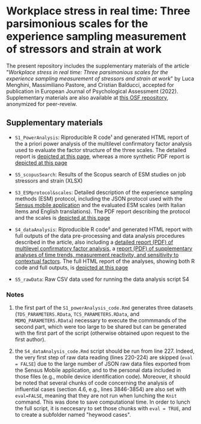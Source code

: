 # Workplace stress in real time: Three parsimonious scales for the experience sampling measurement of stressors and strain at work
The present repository includes the supplementary materials of the article "*Workplace stress in real time: Three parsimonious scales for the experience sampling measurement of stressors and strain at work*" by Luca Menghini, Massimiliano Pastore, and Cristian Balducci, accepted for publication in European Journal of Psychological Assessment (2022). Supplementary materials are also available at [this OSF repository](https://osf.io/87a9p/?view_only=8439d7578f54405a853b31264df9bc19), anonymized for peer-reveiw.

## Supplementary materials
- `S1_PowerAnalysis`: Riproducible R code&sup1; and generated HTML report of the a priori power analysis of the multilevel confirmatory factor analysis used to evaluate the factor structure of the three scales. The detailed report is [depicted at this page](https://Luca-Menghini.github.io/ESMmeasures-workplaceStress/Appendix%20B%20-%20Data%20pre-processing/insa%40home_dataProcessing.html), whereas a more synthetic PDF report is [depicted at this page](https://Luca-Menghini.github.io/ESMmeasures-workplaceStress)

- `S5_scopusSearch`: Results of the Scopus search of ESM studies on job stressors and strain (XLSX)

- `S3_ESMprotocol&scales`: Detailed description of the experience sampling methods (ESM) protocol, including the JSON protocol used with the [Sensus mobile application](https://predictive-technology-laboratory.github.io/sensus/) and the evaluated ESM scales (with Italian items and English translations). The PDF report describing the protocol and the scales is [depicted at this page](https://Luca-Menghini.github.io/ESMmeasures-workplaceStress)

- `S4_dataAnalysis`: Riproducible R code&sup2; and generated HTML report with full outputs of the data pre-processing and data analysis procedures described in the article, also including a [detailed report (PDF) of multilevel confirmatory factor analysis](https://Luca-Menghini.github.io/ESMmeasures-workplaceStress), a [report (PDF) of supplementary analyses of time trends, measurement reactivity, and sensitivity to contextual factors](https://Luca-Menghini.github.io/ESMmeasures-workplaceStress). The full HTML report of the analyses, showing both R code and full outputs, is [depicted at this page](https://Luca-Menghini.github.io/ESMmeasures-workplaceStress)

- `S5_rawData`: Raw CSV data used for running the data analysis script S4

### Notes
1. the first part of the `S1_powerAnalysis_code.Rmd` generates three datasets (`TDS_PARAMETERS.RData`, `TCS_PARAMETERS.RData`, and `MDMQ_PARAMETERS.RData`) necessary to execute the commmands of the second part, which were too large to be shared but can be generated with the first part of the script (otherwise obtained upon request to the first author).

2. the `S4_dataAnalysis_code.Rmd` script should be run from line 227. Indeed, the very first step of raw data reading (lines 220-224) are skipped (`eval = FALSE`) due to the large number of JSON raw data files exported from the Sensus Mobile application, and to the personal data included in those files (e.g., mobile device identification code). Moreover, it should be noted that several chunks of code concerning the analysis of influential cases (section 4.6, e.g., lines 3846-3854) are also set with `eval=FALSE`, meaning that they are not run when lunching the `Knit` command. This was done to save computational time. In order to lunch the full script, it is neccesary to set those chunks with `eval = TRUE`, and to create a subfolder named "heywood cases".
